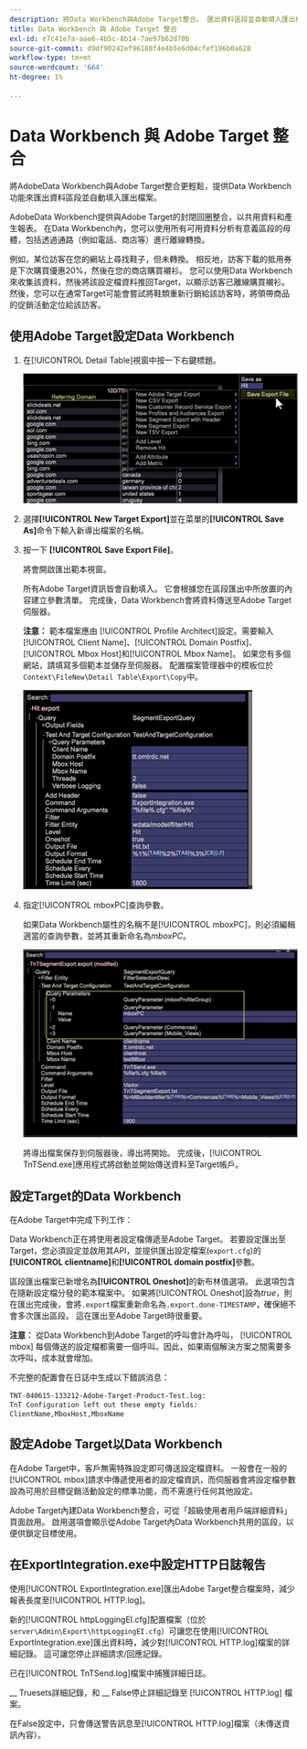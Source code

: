 ```yaml
---
description: 將Data Workbench與Adobe Target整合。 匯出資料區段並自動填入匯出檔案。
title: Data Workbench 與 Adobe Target 整合
exl-id: e7c41e7a-aae6-4b5c-8b14-7ae97b62d70b
source-git-commit: d9df90242ef96188f4e4b5e6d04cfef196b0a628
workflow-type: tm+mt
source-wordcount: '664'
ht-degree: 1%

---
```


# Data Workbench 與 Adobe Target 整合

將AdobeData Workbench與Adobe Target整合更輕鬆，提供Data Workbench功能來匯出資料區段並自動填入匯出檔案。

AdobeData Workbench提供與Adobe Target的封閉回圈整合，以共用資料和產生報表。 在Data Workbench內，您可以使用所有可用資料分析有意義區段的母體，包括透過通路（例如電話、商店等）進行離線轉換。

例如，某位訪客在您的網站上尋找鞋子，但未轉換。 相反地，訪客下載的抵用券是下次購買優惠20%，然後在您的商店購買襯衫。 您可以使用Data Workbench來收集該資料，然後將該設定檔資料推回Target，以顯示訪客已離線購買襯衫。 然後，您可以在通常Target可能會嘗試將鞋類重新行銷給該訪客時，將領帶商品的促銷活動定位給該訪客。

## 使用Adobe Target設定Data Workbench

1. 在[!UICONTROL Detail Table]視窗中按一下右鍵標題。

   ![](assets/insight-to-tnt.png)

1. 選擇&#x200B;**[!UICONTROL New Target Export]**&#x200B;並在菜單的&#x200B;**[!UICONTROL Save As]**&#x200B;命令下輸入新導出檔案的名稱。

1. 按一下 **[!UICONTROL Save Export File]**。

   將會開啟匯出範本視窗。

   所有Adobe Target資訊皆會自動填入。 它會根據您在區段匯出中所放置的內容建立參數清單。 完成後，Data Workbench會將資料傳送至Adobe Target伺服器。

   **注意：** 範本檔案應由 [!UICONTROL Profile Architect]設定。需要輸入[!UICONTROL Client Name]、[!UICONTROL Domain Postfix]、[!UICONTROL Mbox Host]和[!UICONTROL Mbox Name]。 如果您有多個網站，請填寫多個範本並儲存至伺服器。 配置檔案管理器中的模板位於`Context\FileNew\Detail Table\Export\Copy`中。

   ![](assets/insight-to-tnt1.png)

1. 指定[!UICONTROL mboxPC]查詢參數。

   如果Data Workbench屬性的名稱不是[!UICONTROL mboxPC]，則必須編輯適當的查詢參數，並將其重新命名為&#x200B;_mboxPC_。

   ![](assets/insight-to-tnt2.png)

   將導出檔案保存到伺服器後，導出將開始。 完成後，[!UICONTROL TnTSend.exe]應用程式將啟動並開始傳送資料至Target帳戶。

## 設定Target的Data Workbench

在Adobe Target中完成下列工作：

Data Workbench正在將使用者設定檔傳遞至Adobe Target。 若要設定匯出至Target，您必須設定並啟用其API，並提供匯出設定檔案(`export.cfg`)的&#x200B;**[!UICONTROL clientname]**&#x200B;和&#x200B;**[!UICONTROL domain postfix]**&#x200B;參數。

區段匯出檔案已新增名為&#x200B;**[!UICONTROL Oneshot]**&#x200B;的新布林值選項。 此選項包含在隨新設定檔分發的範本檔案中。 如果將[!UICONTROL Oneshot]設為&#x200B;_true_，則在匯出完成後，會將`.export`檔案重新命名為`.export.done-TIMESTAMP`，確保絕不會多次匯出區段。 這在匯出至Adobe Target時很重要。

**注意：** 從Data Workbench到Adobe Target的呼叫會計為呼叫， [!UICONTROL mbox] 每個傳送的設定檔都需要一個呼叫。因此，如果兩個解決方案之間需要多次呼叫，成本就會增加。

不完整的配置會在日誌中生成以下錯誤消息：

```
TNT-040615-133212-Adobe-Target-Product-Test.log:
TnT Configuration left out these empty fields:
ClientName,MboxHost,MboxName
```

## 設定Adobe Target以Data Workbench

在Adobe Target中，客戶無需特殊設定即可傳送設定檔資料。 一般會在一般的[!UICONTROL mbox]請求中傳遞使用者的設定檔資訊，而伺服器會將設定檔參數設為可用於目標促銷活動設定的標準功能，而不需進行任何其他設定。

Adobe Target內建Data Workbench整合，可從「超級使用者用戶端詳細資料」頁面啟用。 啟用選項會顯示從Adobe Target內Data Workbench共用的區段，以便供鎖定目標使用。

## 在ExportIntegration.exe中設定HTTP日誌報告

使用[!UICONTROL ExportIntegration.exe]匯出Adobe Target整合檔案時，減少報表長度至[!UICONTROL HTTP.log]。

新的[!UICONTROL httpLoggingEI.cfg]配置檔案（位於`server\Admin\Export\httpLoggingEI.cfg`）可讓您在使用[!UICONTROL ExportIntegration.exe]匯出資料時，減少對[!UICONTROL HTTP.log]檔案的詳細記錄。 這可讓您停止詳細請求/回應記錄。

已在[!UICONTROL TnTSend.log]檔案中捕獲詳細日誌。

__ Truesets詳細記錄，和 __ False停止詳細記錄至 [!UICONTROL HTTP.log] 檔案。

在False設定中，只會傳送警告訊息至[!UICONTROL HTTP.log]檔案（未傳送資訊內容）。

